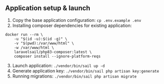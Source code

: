 ## Application setup & launch
1. Copy the base application configuration:
   `cp .env.example .env`
2. Installing composer dependencies for existing application:
```
docker run --rm \
    -u "$(id -u):$(id -g)" \
    -v "$(pwd):/var/www/html" \
    -w /var/www/html \
    laravelsail/php83-composer:latest \
    composer install --ignore-platform-reqs
```
3. Launch application: `./vendor/bin/sail up -d`
4. Generate application key: `./vendor/bin/sail php artisan key:generate`
5. Running migrations: `./vendor/bin/sail php artisan migrate`
